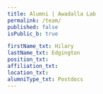 ```yaml
---
title: Alumni | Awadalla Lab
permalink: /team/
published: false
isPublic_b: true

firstName_txt: Hilary
lastName_txt: Edgington 
position_txt: 
affiliation_txt:
location_txt:
alumniType_txt: Postdocs
---
```

